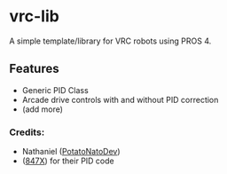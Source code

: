 # vrc-lib
A simple template/library for VRC robots using PROS 4.

## Features
- Generic PID Class
- Arcade drive controls with and without PID correction
- (add more)

### Credits:
- Nathaniel ([PotatoNatoDev](https://github.com/PotatoNatoDev))
- ([847X](https://orange-depot.github.io/posts/Basic-PID/)) for their PID code